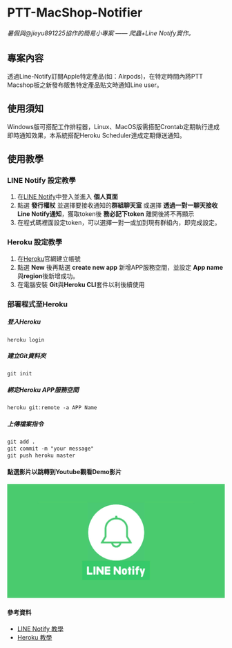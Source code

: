 # PTT-MacShop-Notifier

###### *暑假與@jieyu891225協作的簡易小專案 —— 爬蟲+Line Notify實作。*

## 專案內容
透過Line-Notify訂閱Apple特定產品(如：Airpods)，在特定時間內將PTT Macshop板之新發布販售特定產品貼文時通知Line user。

## 使用須知
Windows版可搭配工作排程器，Linux、MacOS版需搭配Crontab定期執行達成即時通知效果，本系統搭配Heroku Scheduler達成定期傳送通知。

## 使用教學
### LINE Notify 設定教學
1. 在[LINE Notify](https://notify-bot.line.me/zh_TW/)中登入並進入 **個人頁面** 
2. 點選 **發行權杖** 並選擇要接收通知的**群組聊天室** 或選擇 **透過一對一聊天接收Line Notify通知**，獲取token後 **務必記下token** 離開後將不再顯示
3. 在程式碼裡面設定token，可以選擇一對一或加到現有群組內，即完成設定。

### Heroku 設定教學
1. 在[Heroku](https://www.heroku.com)官網建立帳號
2. 點選 **New** 後再點選 **create new app** 新增APP服務空間，並設定 **App name**與**region**後新增成功。
3. 在電腦安裝 **Git**與**Heroku CLI**套件以利後續使用

### 部署程式至Heroku 

##### 登入Heroku
```
heroku login
```
##### 建立Git資料夾
```
git init
```
##### 綁定Heroku APP服務空間
```
heroku git:remote -a APP Name
```

##### 上傳檔案指令
```
git add .
git commit -m "your message"
git push heroku master
```

#### 點選影片以跳轉到Youtube觀看Demo影片

[![IMAGE ALT TEXT](https://github.com/Emily-Weng/PTT-MacShop-Notifier/blob/main/line-notify.jpg)](https://www.youtube.com/watch?v=yw8b3av3hro "PTT-MacShop-Notifier成果展示")


#### 參考資料
* [LINE Notify 教學](https://ithelp.ithome.com.tw/articles/10282029)
* [Heroku 教學](https://ithelp.ithome.com.tw/articles/10246300?sc=rss.iron)
